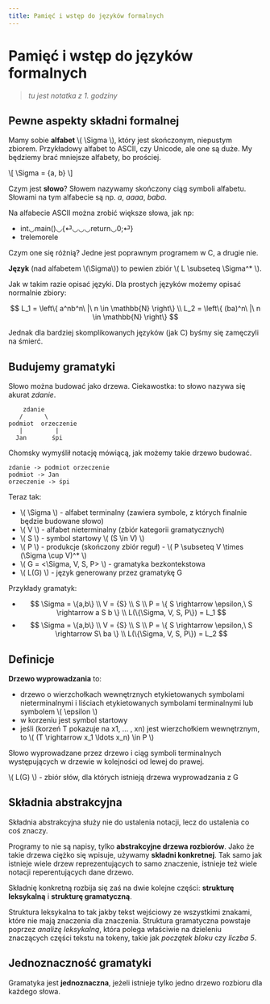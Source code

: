 ```yaml
---
title: Pamięć i wstęp do języków formalnych
---
```


# Pamięć i wstęp do języków formalnych

> *tu jest notatka z 1. godziny*

## Pewne aspekty składni formalnej

Mamy sobie **alfabet** \\( \Sigma \\), który jest skończonym, niepustym zbiorem. Przykładowy alfabet to ASCII, czy Unicode, ale one są duże. My będziemy brać mniejsze alfabety, bo prościej.

\\[ \Sigma = \{a, b\} \\]

Czym jest **słowo**? Słowem nazywamy skończony ciąg symboli alfabetu. Słowami na tym alfabecie są np. _a_, _aaaa_, _baba_.

Na alfabecie ASCII można zrobić większe słowa, jak np:

- int◡main()◡{⏎◡◡◡return◡0;⏎}
- trelemorele

Czym one się różnią? Jedne jest poprawnym programem w C, a drugie nie.

**Język** (nad alfabetem \\(\Sigma\\)) to pewien zbiór \\( L \subseteq \Sigma^* \\).

Jak w takim razie opisać języki. Dla prostych języków możemy opisać normalnie zbiory:

$$
L_1 = \left\{ a^nb^n\ |\ n \in \mathbb{N} \right\} \\
L_2 = \left\{ (ba)^n\ |\ n \in \mathbb{N} \right\}
$$

Jednak dla bardziej skomplikowanych języków (jak C) byśmy się zamęczyli na śmierć.

## Budujemy gramatyki

Słowo można budować jako drzewa. Ciekawostka: to słowo nazywa się akurat _zdanie_.

        zdanie
       /      \
    podmiot  orzeczenie
       |         |
      Jan       śpi

Chomsky wymyślił notację mówiącą, jak możemy takie drzewo budować.

    zdanie -> podmiot orzeczenie
    podmiot -> Jan
    orzeczenie -> śpi

Teraz tak:

- \\( \Sigma \\) - alfabet terminalny (zawiera symbole, z których finalnie będzie budowane słowo)
- \\( V \\) - alfabet nieterminalny (zbiór kategorii gramatycznych)
- \\( S \\) - symbol startowy \\( (S \in V) \\)
- \\( P \\) - produkcje (skończony zbiór reguł) - \\( P \subseteq V \times (\Sigma \cup V)^* \\)
- \\( G = <\Sigma, V, S, P> \\) - gramatyka bezkontekstowa
- \\( L(G) \\) - język generowany przez gramatykę G

Przykłady gramatyk:

- $$
\Sigma = \{a,b\} \\
V = {S} \\
S \\
P = \{ S \rightarrow \epsilon,\ S \rightarrow a S b \} \\
L(\{\Sigma, V, S, P\}) = L_1
$$
- $$
\Sigma = \{a,b\} \\
V = {S} \\
S \\
P = \{ S \rightarrow \epsilon,\ S \rightarrow S\ ba \} \\
L(\{\Sigma, V, S, P\}) = L_2
$$

## Definicje

**Drzewo wyprowadzania** to:

- drzewo o wierzchołkach wewnętrznych etykietowanych symbolami nieterminalnymi i liściach etykietowanych symbolami terminalnymi lub symbolem \\( \epsilon \\)
- w korzeniu jest symbol startowy
- jeśli (korzeń T pokazuje na x1, ... , xn) jest wierzchołkiem wewnętrznym, to \\( (T \rightarrow x_1 \ldots x_n) \in P \\)

Słowo wyprowadzane przez drzewo i ciąg symboli terminalnych występujących w drzewie w kolejności od lewej do prawej.

\\( L(G) \\) - zbiór słów, dla których istnieją drzewa wyprowadzania z G

## Składnia abstrakcyjna

Składnia abstrakcyjna służy nie do ustalenia notacji, lecz do ustalenia co coś znaczy.

Programy to nie są napisy, tylko **abstrakcyjne drzewa rozbiorów**. Jako że takie drzewa ciężko się wpisuje, używamy **składni konkretnej**. Tak samo jak istnieje wiele drzew reprezentujących to samo znaczenie, istnieje też wiele notacji reperentujących dane drzewo.

Składnię konkretną rozbija się zaś na dwie kolejne części: **strukturę leksykalną** i **strukturę gramatyczną**.

Struktura leksykalna to tak jakby tekst wejściowy ze wszystkimi znakami, które nie mają znaczenia dla znaczenia. Struktura gramatyczna powstaje poprzez _analizę leksykalną_, która polega właściwie na dzieleniu znaczących części tekstu na tokeny, takie jak _początek bloku_ czy _liczba 5_.

## Jednoznaczność gramatyki
Gramatyka jest **jednoznaczna**, jeżeli istnieje tylko jedno drzewo rozbioru dla każdego słowa.